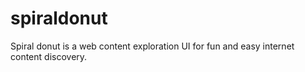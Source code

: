 # spiraldonut
Spiral donut is a web content exploration UI for fun and easy internet content discovery.
